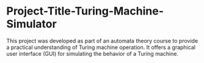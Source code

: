 # Project-Title-Turing-Machine-Simulator
This project was developed as part of an automata theory course to provide a practical understanding of Turing machine operation. It offers a graphical user interface (GUI) for simulating the behavior of a Turing machine.
